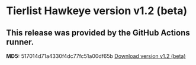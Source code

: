 # Tierlist Hawkeye version v1.2 (beta)

## This release was provided by the GitHub Actions runner.

**MD5:** 517014d71a4330f4dc77fc51a00df65b
[Download version v1.2 (beta)](https://nightly.link/jjno232/TierlistHawkeye/workflows/release/main/release.zip)
